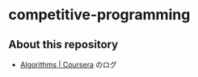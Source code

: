 # competitive-programming

## About this repository

- [Algorithms | Coursera](https://www.coursera.org/specializations/algorithms) のログ
